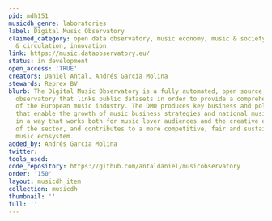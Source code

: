 ```yaml
---
pid: mdh151
musicdh_genre: laboratories
label: Digital Music Observatory
claimed_category: open data observatory, music economy, music & society, diversity
  & circulation, innovation
link: https://music.dataobservatory.eu/
status: in development
open_access: 'TRUE'
creators: Daniel Antal, Andrés García Molina
stewards: Reprex BV
blurb: The Digital Music Observatory is a fully automated, open source, open data
  observatory that links public datasets in order to provide a comprehensive view
  of the European music industry. The DMO produces key business and policy indicators
  that enable the growth of music business strategies and national music policies
  in a way that works both for music lover audiences and the creative enterprises
  of the sector, and contributes to a more competitive, fair and sustainable European
  music ecosystem.
added_by: Andrés García Molina
twitter: 
tools_used: 
code_repository: https://github.com/antaldaniel/musicobservatory
order: '150'
layout: musicdh_item
collection: musicdh
thumbnail: ''
full: ''
---
```

